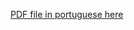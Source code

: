 [PDF file in portuguese here](https://github.com/iagocnunes/CzechBank_Logit/blob/main/000-FGV-DERA_trabalho_final.knit.pdf)
